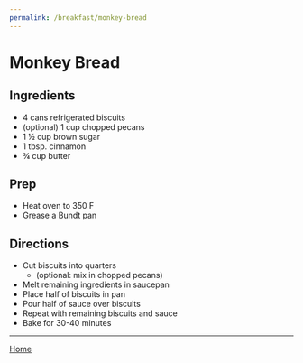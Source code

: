 ```yaml
---
permalink: /breakfast/monkey-bread
---
```

# Monkey Bread

## Ingredients

- 4 cans refrigerated biscuits
- (optional) 1 cup chopped pecans
- 1 ½ cup brown sugar
- 1 tbsp. cinnamon
- ¾ cup butter

## Prep

- Heat oven to 350 F
- Grease a Bundt pan

## Directions

- Cut biscuits into quarters
  - (optional: mix in chopped pecans)
- Melt remaining ingredients in saucepan
- Place half of biscuits in pan
- Pour half of sauce over biscuits
- Repeat with remaining biscuits and sauce
- Bake for 30-40 minutes

---

[Home](https://thomasjbarrett82.github.io)
